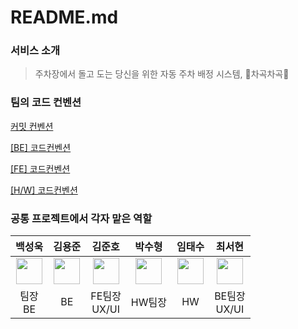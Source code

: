 # README.md

### 서비스 소개

> 주차장에서 돌고 도는 당신을 위한 자동 주차 배정 시스템,
🚗차곡차곡🚗
> 

### **팀의 코드 컨벤션**

[커밋 컨벤션](./conventions/commit_convention.md)

[[BE] 코드컨벤션](./conventions/backend_convention.md)

[[FE] 코드컨벤션](./conventions/frontend_convention.md)

[[H/W] 코드컨벤션](./conventions/hw_convention.md)

### **공통 프로젝트에서 각자 맡은 역할**


| 백성욱 | 김용준 | <center>김준호</center> | 박수형 | 임태수 | 최서현 |
| :---: | :---: | :---: | :---: | :---: | :---: |
| <img src="/uploads/566a35d661d4e6a0b90aeddd9812bff6/su.PNG" width="42" height="42"/> | <img src="/uploads/c532807b0bdbcab553a517aa4b39547c/용준.PNG" width="42" height="42"/> | <img src="/uploads/82b2148194bb8d1092ad7d26e1dfdc17/jh.PNG" width="42" height="42"/> | <img src="/uploads/e7acfd0f3eaf1a0e4b433d44e44898a6/수형.PNG" width="42" height="42"/> | <img src="/uploads/71187016a5b55b8f42a99f67f702b26f/태수.PNG" width="42" height="42"/> | <img src="/uploads/3da7a233b9b4448c0d744dc99b4805d7/사장님.PNG" width="42" height="42"/> |
| 팀장 <br> BE | BE | FE팀장 <br> UX/UI | HW팀장 | HW | BE팀장 <br> UX/UI |
